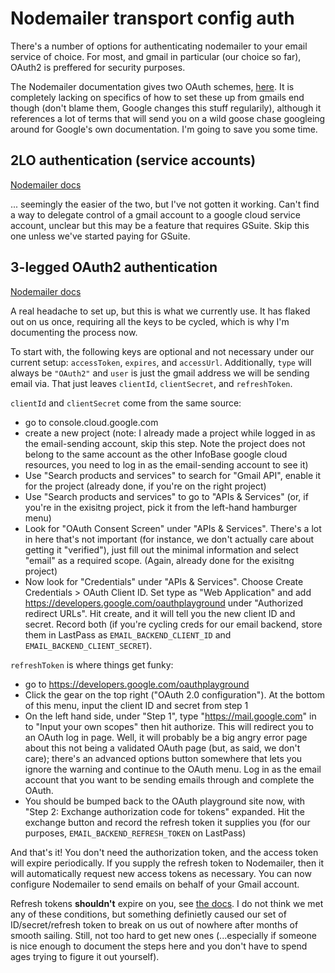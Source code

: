 # Nodemailer transport config auth

There's a number of options for authenticating nodemailer to your email service of choice. For most, and gmail in particular (our choice so far), OAuth2 is preffered for security purposes.

The Nodemailer documentation gives two OAuth schemes, [here](https://nodemailer.com/smtp/oauth2). It is completely lacking on specifics of how to set these up from gmails end though (don't blame them, Google changes this stuff regularily), although it references a lot of terms that will send you on a wild goose chase googleing around for Google's own documentation. I'm going to save you some time.

## 2LO authentication (service accounts)

[Nodemailer docs](https://nodemailer.com/smtp/oauth2/#oauth-2lo)

... seemingly the easier of the two, but I've not gotten it working. Can't find a way to delegate control of a gmail account to a google cloud service account, unclear but this may be a feature that requires GSuite. Skip this one unless we've started paying for GSuite.

## 3-legged OAuth2 authentication

[Nodemailer docs](https://nodemailer.com/smtp/oauth2/#oauth-3lo)

A real headache to set up, but this is what we currently use. It has flaked out on us once, requiring all the keys to be cycled, which is why I'm documenting the process now.

To start with, the following keys are optional and not necessary under our current setup: `accessToken`, `expires`, and `accessUrl`. Additionally, `type` will always be `"OAuth2"` and `user` is just the gmail address we will be sending email via. That just leaves `clientId`, `clientSecret`, and `refreshToken`.

`clientId` and `clientSecret` come from the same source:
  - go to console.cloud.google.com
  - create a new project (note: I already made a project while logged in as the email-sending account, skip this step. Note the project does not belong to the same account as the other InfoBase google cloud resources, you need to log in as the email-sending account to see it)
  - Use "Search products and services" to search for "Gmail API", enable it for the project (already done, if you're on the right project)
  - Use "Search products and services" to go to "APIs & Services" (or, if you're in the exisitng project, pick it from the left-hand hamburger menu)
  - Look for "OAuth Consent Screen" under "APIs & Services". There's a lot in here that's not important (for instance, we don't actually care about getting it "verified"), just fill out the
  minimal information and select "email" as a required scope. (Again, already done for the exisitng project)
  - Now look for "Credentials" under "APIs & Services". Choose Create Credentials > OAuth Client ID. Set type as "Web Application" and add https://developers.google.com/oauthplayground under "Authorized redirect URLs". Hit create, and it will tell you the new client ID and secret. Record both (if you're cycling creds for our email backend, store them in LastPass as `EMAIL_BACKEND_CLIENT_ID` and `EMAIL_BACKEND_CLIENT_SECRET`).

`refreshToken` is where things get funky:
  - go to https://developers.google.com/oauthplayground
  - Click the gear on the top right ("OAuth 2.0 configuration"). At the bottom of this menu, input the client ID and secret from step 1
  - On the left hand side, under "Step 1", type "https://mail.google.com" in to "Input your own scopes" then hit authorize. This will redirect you to an OAuth log in page. Well, it will probably be a big angry error page about this not being a validated OAuth page (but, as said, we don't care); there's an advanced options button somewhere that lets you ignore the warning and continue to the OAuth menu. Log in as the email account that you want to be sending emails through and complete the OAuth.
  - You should be bumped back to the OAuth playground site now, with "Step 2: Exchange authorization code for tokens" expanded. Hit the exchange button and record the refresh token it supplies you (for our purposes, `EMAIL_BACKEND_REFRESH_TOKEN` on LastPass)

And that's it! You don't need the authorization token, and the access token will expire periodically. If you supply the refresh token to Nodemailer, then it will automatically request new access tokens as necessary. You can now configure Nodemailer to send emails on behalf of your Gmail account.

Refresh tokens __shouldn't__ expire on you, see [the docs](https://developers.google.com/identity/protocols/oauth2#expiration). I do not think we met any of these conditions, but something definietly caused our set of ID/secret/refresh token to break on us out of nowhere after months of smooth sailing. Still, not too hard to get new ones (...especially if someone is nice enough to document the steps here and you don't have to spend ages trying to figure it out yourself).